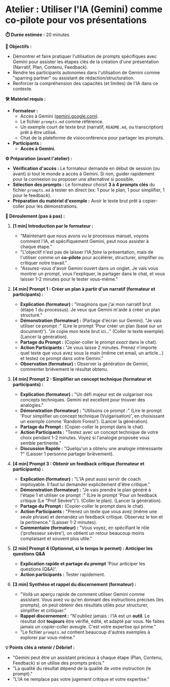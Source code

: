 # Atelier : Utiliser l'IA (Gemini) comme co-pilote pour vos présentations

**⏱️ Durée estimée :** 20 minutes

**🎯 Objectifs :**
* Démontrer et faire pratiquer l'utilisation de prompts spécifiques avec Gemini pour assister les étapes clés de la création d'une présentation (Narratif, Plan, Contenu, Feedback).
* Rendre les participants autonomes dans l'utilisation de Gemini comme "sparring partner" ou assistant de rédaction/structuration.
* Renforcer la compréhension des capacités (et limites) de l'IA dans ce contexte.

**🛠️ Matériel requis :**
* **Formateur :**
    * Accès à Gemini ([gemini.google.com](https://gemini.google.com/)).
    * Le fichier `prompts.md` comme référence.
    * Un exemple court de texte brut (narratif, `README.md`, ou transcription) prêt à être utilisé.
    * Chat de la plateforme de visioconférence pour partager les prompts.
* **Participants :**
    * **Accès à Gemini.**

**⚙️ Préparation (avant l'atelier) :**
* **Vérification d'accès :** Le formateur demande en début de session (ou avant) si tout le monde a accès à Gemini. Si non, guider rapidement pour la connexion ou proposer une alternative si possible.
* **Sélection des prompts :** Le formateur choisit **3 à 4 prompts clés** du fichier `prompts.md` à tester en direct (ex: 1 pour le plan, 1 pour simplifier, 1 pour le feedback).
* **Préparation du matériel d'exemple :** Avoir le texte brut prêt à copier-coller pour les démonstrations.

**🚀 Déroulement (pas à pas) :**

1.  **[1 min] Introduction par le formateur :**
    * "Maintenant que nous avons vu le processus manuel, voyons comment l'IA, et spécifiquement Gemini, peut nous assister à chaque étape."
    * "L'objectif n'est pas de laisser l'IA *faire* la présentation, mais de l'utiliser comme un **co-pilote** pour accélérer, structurer, simplifier ou critiquer notre travail."
    * "Assurez-vous d'avoir Gemini ouvert dans un onglet. Je vais vous montrer un prompt, vous l'expliquer, le partager dans le chat, et vous laisser 1-2 minutes pour le tester vous-même."

2.  **[4 min] Prompt 1 : Créer un plan à partir d'un narratif (formateur et participants) :**
    * **Explication (formateur) :** "Imaginons que j'ai mon narratif brut (étape 1 du processus). Je veux que Gemini m'aide à créer un plan structuré."
    * **Démonstration (formateur) :** (Partage d'écran sur Gemini). "Je vais utiliser ce prompt :" (Lire le prompt 'Pour créer un plan (basé sur un document)'). "Je copie mon texte brut ici..." (Coller le texte exemple). (Lancer la génération).
    * **Partage du Prompt :** (Copier-coller le prompt *exact* dans le chat).
    * **Action Participants :** "Je vous laisse 2 minutes. Prenez n'importe quel texte que vous avez sous la main (même cet email, un article...) et testez ce prompt dans votre Gemini."
    * **Observation (formateur) :** Observer la génération de Gemini, commenter brièvement le résultat obtenu.

3.  **[4 min] Prompt 2 : Simplifier un concept technique (formateur et participants) :**
    * **Explication (formateur) :** "Un défi majeur est de vulgariser nos concepts techniques. Gemini est excellent pour trouver des analogies."
    * **Démonstration (formateur) :** "Utilisons ce prompt :" (Lire le prompt 'Pour simplifier un concept technique (Vulgarisation)', en choisissant un exemple comme 'Random Forest'). (Lancer la génération).
    * **Partage du Prompt :** (Copier-coller le prompt dans le chat).
    * **Action Participants :** "Testez avec un concept technique de votre choix pendant 1-2 minutes. Voyez si l'analogie proposée vous semble pertinente."
    * **Discussion Rapide :** "Quelqu'un a obtenu une analogie intéressante ?" (Laisser 1 personne partager brièvement).

4.  **[4 min] Prompt 3 : Obtenir un feedback critique (formateur et participants) :**
    * **Explication (formateur) :** "L'IA peut aussi servir de coach impitoyable. Il faut lui demander explicitement d'être critique."
    * **Démonstration (formateur) :** "Je vais prendre le plan généré à l'étape 1 et utiliser ce prompt :" (Lire le prompt 'Pour un feedback critique (Le "Prof Sévère")'). (Coller le plan). (Lancer la génération).
    * **Partage du Prompt :** (Copier-coller le prompt dans le chat).
    * **Action Participants :** "Prenez un texte que vous avez (même une seule phrase) et demandez un feedback critique. Observez le ton et la pertinence." (Laisser 1-2 minutes).
    * **Commentaire (formateur) :** "Vous voyez, en spécifiant le rôle ('professeur sévère'), on obtient un retour beaucoup moins complaisant et souvent plus utile."

5.  **[2 min] Prompt 4 (Optionnel, si le temps le permet) : Anticiper les questions Q&A**
    * **Explication rapide et partage du prompt** 'Pour anticiper les questions (Q&A)'.
    * **Action participants :** Tester rapidement.

6.  **[3 min] Synthèse et rappel du discernement (formateur) :**
    * "Voilà un aperçu rapide de comment utiliser Gemini comme assistant. Vous avez vu qu'en donnant des instructions précises (les prompts), on peut obtenir des résultats utiles pour structurer, simplifier et critiquer."
    * **Rappel discernement :** "N'oubliez jamais : l'IA est un **outil**. Le résultat doit **toujours** être vérifié, édité, et adapté par vous. Ne faites jamais un copier-coller aveugle. C'est votre expertise qui prime."
    * "Le fichier `prompts.md` contient beaucoup d'autres exemples à explorer par vous-même."

**💡 Points clés à retenir / Débrief :**
* "Gemini peut être un assistant précieux à chaque étape (Plan, Contenu, Feedback) si on utilise des prompts précis."
* "La qualité du résultat dépend de la qualité de votre instruction (le prompt)."
* "L'IA ne remplace pas votre jugement critique et votre expertise."